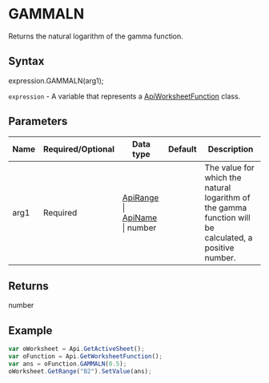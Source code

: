 # GAMMALN

Returns the natural logarithm of the gamma function.

## Syntax

expression.GAMMALN(arg1);

`expression` - A variable that represents a [ApiWorksheetFunction](../ApiWorksheetFunction.md) class.

## Parameters

| **Name** | **Required/Optional** | **Data type** | **Default** | **Description** |
| ------------- | ------------- | ------------- | ------------- | ------------- |
| arg1 | Required | [ApiRange](../../ApiRange/ApiRange.md) &#124; [ApiName](../../ApiName/ApiName.md) &#124; number |  | The value for which the natural logarithm of the gamma function will be calculated, a positive number. |

## Returns

number

## Example



```javascript
var oWorksheet = Api.GetActiveSheet();
var oFunction = Api.GetWorksheetFunction();
var ans = oFunction.GAMMALN(0.5);
oWorksheet.GetRange("B2").SetValue(ans);


```
